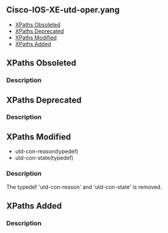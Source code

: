 ## Cisco-IOS-XE-utd-oper.yang


- [XPaths Obsoleted](#xpaths-obsoleted)
- [XPaths Deprecated](#xpaths-deprecated)
- [XPaths Modified](#xpaths-modified)
- [XPaths Added](#xpaths-added)

## XPaths Obsoleted

### Description

## XPaths Deprecated

### Description

## XPaths Modified

- utd-con-reason(typedef)
- utd-con-state(typedef)

### Description

The typedef 'utd-con-reason' and 'utd-con-state' is removed.

## XPaths Added

### Description
